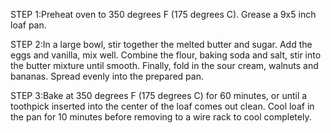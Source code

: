 STEP 1:Preheat oven to 350 degrees F (175 degrees C). Grease a 9x5 inch loaf pan.

STEP 2:In a large bowl, stir together the melted butter and sugar. Add the eggs and vanilla, mix well. Combine the flour, baking soda and salt, stir into the butter mixture until smooth. Finally, fold in the sour cream, walnuts and bananas. Spread evenly into the prepared pan.

STEP 3:Bake at 350 degrees F (175 degrees C) for 60 minutes, or until a toothpick inserted into the center of the loaf comes out clean. Cool loaf in the pan for 10 minutes before removing to a wire rack to cool completely.

 
